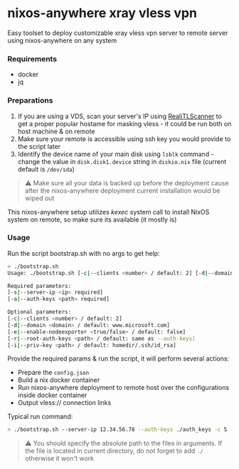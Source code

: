 # nixos-anywhere xray vless vpn

Easy toolset to deploy customizable xray vless vpn server to remote server using nixos-anywhere on any system

### Requirements
- docker
- jq

### Preparations
1. If you are using a VDS, scan your server's IP using [RealiTLScanner](https://github.com/XTLS/RealiTLScanner) to get a proper popular hostame for masking vless - it could be run both on host machine & on remote 
2. Make sure your remote is accessible using ssh key you would provide to the script later
3. Identify the device name of your main disk using `lsblk` command - change the value in `disk.disk1.device` string in `diskio.nix` file (current default is `/dev/sda`)

> ⚠️ Make sure all your data is backed up before the deployment cause after the nixos-anywhere deployment current installation would be wiped out

This nixos-anywhere setup utilizes *kexec* system call to install NixOS system on remote, so make sure its available (it mostly is)

### Usage
Run the script bootstrap.sh with no args to get help:
```bash
> ./bootstrap.sh 
Usage: ./bootstrap.sh [-c|--clients <number> / default: 2] [-d|--domain <domain> / default: www.microsoft.com] [-e|--enable-nodeexporter <true/false> / default: false] [-s|--server-ip <ip> required] [-a|--auth-keys <path> required] [-r|--root-auth-keys <path> / default: same as --auth-keys] [-i|--priv-key <path> / default: homedir/.ssh/id_rsa]

Required parameters:
[-s|--server-ip <ip> required]
[-a|--auth-keys <path> required]

Optional parameters:
[-c|--clients <number> / default: 2]
[-d|--domain <domain> / default: www.microsoft.com]
[-e|--enable-nodeexporter <true/false> / default: false]
[-r|--root-auth-keys <path> / default: same as --auth-keys]
[-i|--priv-key <path> / default: homedir/.ssh/id_rsa]
```

Provide the required params & run the script, it will perform several actions:

- Prepare the `config.json`
- Build a nix docker container
- Run nixos-anywhere deployment to remote host over the configurations inside docker container
- Output vless:// connection links

Typical run command:
```bash
> ./bootstrap.sh --server-ip 12.34.56.78 --auth-keys ./auth_keys -c 5 -d www.yahoo.com -e true --root-auth-keys ./auth_keys -i ./id_rsa
```
> ⚠️ You should specify the absolute path to the files in arguments. If the file is located in current directory, do not forget to add `./` otherwise it won't work
